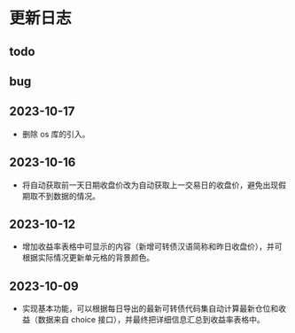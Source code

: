 # 更新日志

## todo

## bug

## 2023-10-17

- 删除 os 库的引入。

## 2023-10-16

- 将自动获取前一天日期收盘价改为自动获取上一交易日的收盘价，避免出现假期取不到数据的情况。

## 2023-10-12

- 增加收益率表格中可显示的内容（新增可转债汉语简称和昨日收盘价），并可根据实际情况更新单元格的背景颜色。

## 2023-10-09

- 实现基本功能，可以根据每日导出的最新可转债代码集自动计算最新仓位和收益（数据来自 choice 接口），并最终把详细信息汇总到收益率表格中。
